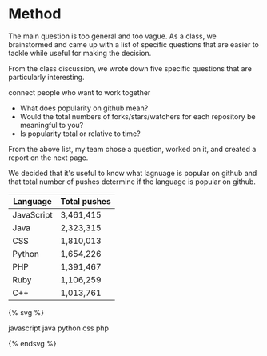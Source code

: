 # Method

The main question is too general and too vague. As a class, we brainstormed
and came up with a list of specific questions that are easier to tackle while useful
for making the decision.

From the class discussion, we wrote down five specific questions that are particularly interesting.

connect people who want to work together

* What does popularity on github mean?
* Would the total numbers of forks/stars/watchers for each repository be meaningful to you?
* Is popularity total or relative to time? 

From the above list, my team chose a question, worked on it, and created a report on the next page.

We decided that it's useful to know what lagnuage is popular on github and that total number of pushes determine if the language is popular on github.

| Language | Total pushes |
| -- | -- |
| JavaScript | 3,461,415 |
| Java | 2,323,315 |
| CSS | 1,810,013 |
| Python | 1,654,226 |
| PHP | 1,391,467 |
| Ruby | 1,106,259 |
| C++ | 1,013,761 |

{% svg %}

<!-- barchart with five bars -->

<g> 
	<rect x="0" y="10"  width="100" height="50" style="fill:rgb(60,26,43);stroke-width:3;stroke:rgb(0,0,0)" />
	<text x="0" y="25" font-family="Verdana" font-size="20" fill="rbg(0,0,250)"> javascript </text>
</g>
<g> 
	<rect x="0" y="60"  width="70" height="50" style="fill:rgb(60,26,43);stroke-width:3;stroke:rgb(0,0,0)" />
	<text x="0" y="75" font-family="Verdana" font-size="20" fill="rbg(0,0,250)"> java </text>
</g>
<g> 
	<rect x="0" y="110"  width="50" height="50" style="fill:rgb(60,26,43);stroke-width:3;stroke:rgb(0,0,0)" />
	<text x="0" y="125" font-family="Verdana" font-size="20" fill="rbg(0,0,250)"> python</text>
</g>
<g> 
	<rect x="0" y="160" width="47" height="50" style="fill:rgb(60,26,43);stroke-width:3;stroke:rgb(0,0,0)" />
	<text x="0" y="175" font-family="Verdana" font-size="20" fill="rbg(0,0,250)"> css</text>
</g>
<g> 
	<rect x="0" y="210"  width="43" height="50" style="fill:rgb(60,26,43);stroke-width:3;stroke:rgb(0,0,0)" />
	<text x="0" y="225" font-family="Verdana" font-size="20" fill="rbg(0,0,250)"> php </text>
</g>

{% endsvg %}
